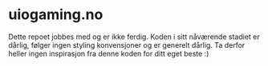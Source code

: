 # uiogaming.no

Dette repoet jobbes med og er ikke ferdig. Koden i sitt nåværende stadiet er dårlig, følger ingen styling konvensjoner og er generelt dårlig. Ta derfor heller ingen inspirasjon fra denne koden for ditt eget beste :)